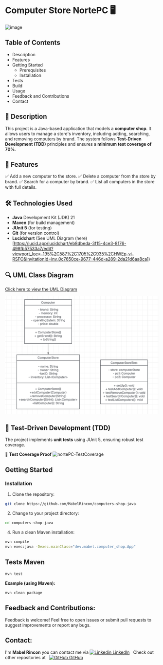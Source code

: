 # Computer Store NortePC 🖥️

![image](https://github.com/user-attachments/assets/8b8cca5e-5d1f-4919-b296-faf3166e4a16)


## Table of Contents

- Description
- Features
- Getting Started
  - Prerequisites
  - Installation
- Tests
- Build
- Usage
- Feedback and Contributions
- Contact

## 📌 Description

This project is a Java-based application that models a **computer shop**.
It allows users to manage a store's inventory, including adding, searching, and removing computers by brand.
The system follows **Test-Driven Development (TDD)** principles and ensures a **minimum test coverage of 70%**.

## 🚀 Features

✅ Add a new computer to the store.
✅ Delete a computer from the store by brand.
✅ Search for a computer by brand.
✅ List all computers in the store with full details.

## 🛠️ Technologies Used

- **Java** Development Kit (JDK) 21
- **Maven** (for build management)
- **JUnit 5** (for testing)
- **Git** (for version control)
- **Lucidchart** (See UML Diagram (here)[https://lucid.app/lucidchart/eb8dbeda-3f15-4ce3-8176-498fb57533a7/edit?viewport_loc=-195%2C587%2C1705%2C935%2CHWEp-vi-RSFO&invitationId=inv_0c7650ce-9677-446d-a289-2da21d6aa8ca])

## 🔍 UML Class Diagram
[Click here to view the UML Diagram](https://lucid.app/lucidchart/eb8dbeda-3f15-4ce3-8176-498fb57533a7/edit?viewport_loc=-195%2C587%2C1705%2C935%2CHWEp-vi-RSFO&invitationId=inv_0c7650ce-9677-446d-a289-2da21d6aa8ca)

![nortePC UML](nortePC-UML.png)

## 🧪 Test-Driven Development (TDD)
The project implements **unit tests** using JUnit 5, ensuring robust test coverage.

📸 **Test Coverage Proof**
![nortePC-TestCoverage](https://github.com/user-attachments/assets/49e62a31-2cef-4279-96e7-dfd72464bd52)

## Getting Started
### Installation

1. Clone the repository:
```Bash
git clone https://github.com/MabelRincon/computers-shop-java
```
2. Change to your project directory:
```bash
cd computers-shop-java
```
4. Run a clean Maven installation:
```Bash
mvn compile
mvn exec:java -Dexec.mainClass="dev.mabel.computer_shop.App"
```

## Tests Maven

```Bash
mvn test
```
**Example (using Maven):**

```Bash
mvn clean package
```
## Feedback and Contributions:

Feedback is welcome! Feel free to open issues or submit pull requests to suggest improvements or report any bugs.

## Contact:

I'm **Mabel Rincon** you can contact me via  [![Linkedin](https://i.sstatic.net/gVE0j.png) LinkedIn](https://www.linkedin.com/in/mabel-rincon/)
&nbsp;
Check out other repositories at
&nbsp;
[![GitHub](https://i.sstatic.net/tskMh.png) GitHub](https://github.com/MabelRincon)

